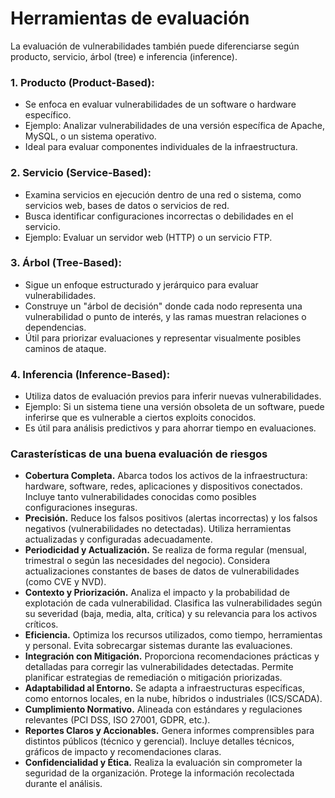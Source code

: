 # Herramientas de evaluación

La evaluación de vulnerabilidades también puede diferenciarse según producto, servicio, árbol (tree) e inferencia (inference).

### 1. Producto (Product-Based):

- Se enfoca en evaluar vulnerabilidades de un software o hardware específico.
- Ejemplo: Analizar vulnerabilidades de una versión específica de Apache, MySQL, o un sistema operativo.
- Ideal para evaluar componentes individuales de la infraestructura.

### 2. Servicio (Service-Based):

- Examina servicios en ejecución dentro de una red o sistema, como servicios web, bases de datos o servicios de red.
- Busca identificar configuraciones incorrectas o debilidades en el servicio.
- Ejemplo: Evaluar un servidor web (HTTP) o un servicio FTP.

### 3. Árbol (Tree-Based):

- Sigue un enfoque estructurado y jerárquico para evaluar vulnerabilidades.
- Construye un "árbol de decisión" donde cada nodo representa una vulnerabilidad o punto de interés, y las ramas muestran relaciones o dependencias.
- Útil para priorizar evaluaciones y representar visualmente posibles caminos de ataque.

### 4. Inferencia (Inference-Based):

- Utiliza datos de evaluación previos para inferir nuevas vulnerabilidades.
- Ejemplo: Si un sistema tiene una versión obsoleta de un software, puede inferirse que es vulnerable a ciertos exploits conocidos.
- Es útil para análisis predictivos y para ahorrar tiempo en evaluaciones.

### Carasterísticas de una buena evaluación de riesgos

- **Cobertura Completa.** Abarca todos los activos de la infraestructura: hardware, software, redes, aplicaciones y dispositivos conectados. Incluye tanto vulnerabilidades conocidas como posibles configuraciones inseguras.
- **Precisión.** Reduce los falsos positivos (alertas incorrectas) y los falsos negativos (vulnerabilidades no detectadas). Utiliza herramientas actualizadas y configuradas adecuadamente.
- **Periodicidad y Actualización.** Se realiza de forma regular (mensual, trimestral o según las necesidades del negocio). Considera actualizaciones constantes de bases de datos de vulnerabilidades (como CVE y NVD).
- **Contexto y Priorización.** Analiza el impacto y la probabilidad de explotación de cada vulnerabilidad. Clasifica las vulnerabilidades según su severidad (baja, media, alta, crítica) y su relevancia para los activos críticos.
- **Eficiencia.** Optimiza los recursos utilizados, como tiempo, herramientas y personal. Evita sobrecargar sistemas durante las evaluaciones.
- **Integración con Mitigación.** Proporciona recomendaciones prácticas y detalladas para corregir las vulnerabilidades detectadas. Permite planificar estrategias de remediación o mitigación priorizadas.
- **Adaptabilidad al Entorno.** Se adapta a infraestructuras específicas, como entornos locales, en la nube, híbridos o industriales (ICS/SCADA).
- **Cumplimiento Normativo.** Alineada con estándares y regulaciones relevantes (PCI DSS, ISO 27001, GDPR, etc.).
- **Reportes Claros y Accionables.** Genera informes comprensibles para distintos públicos (técnico y gerencial). Incluye detalles técnicos, gráficos de impacto y recomendaciones claras.
- **Confidencialidad y Ética.** Realiza la evaluación sin comprometer la seguridad de la organización. Protege la información recolectada durante el análisis.
